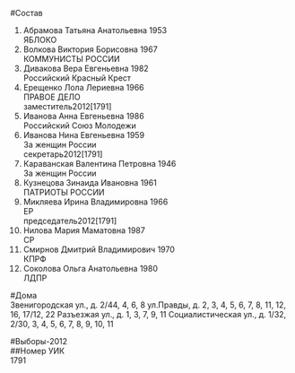 #Состав  
1. Абрамова Татьяна Анатольевна 1953  
    ЯБЛОКО  
2. Волкова Виктория Борисовна 1967  
    КОММУНИСТЫ РОССИИ  
3. Дивакова Вера Евгеньевна 1982  
    Российский Красный Крест  
4. Ерещенко Лола Лериевна 1966  
    ПРАВОЕ ДЕЛО  
    заместитель2012[1791]  
5. Иванова Анна Евгеньевна 1986  
    Российский Союз Молодежи  
6. Иванова Нина Евгеньевна 1959  
    За женщин России  
    секретарь2012[1791]  
7. Караванская Валентина Петровна 1946  
    За женщин России  
8. Кузнецова Зинаида Ивановна 1961  
    ПАТРИОТЫ РОССИИ  
9. Микляева Ирина Владимировна 1966  
    ЕР  
    председатель2012[1791]  
10. Нилова Мария Маматовна 1987  
    СР  
11. Смирнов Дмитрий Владимирович 1970  
    КПРФ  
12. Соколова Ольга Анатольевна 1980  
    ЛДПР  
  
#Дома  
Звенигородская ул., д. 2/44, 4, 6, 8 ул.Правды, д. 2, 3, 4, 5, 6, 7, 8, 11, 12, 16, 17/12, 22 Разъезжая ул., д. 1, 3, 7, 9, 11 Социалистическая ул., д. 1/32, 2/30, 3, 4, 5, 6, 7, 8, 9, 10, 11  
  
#Выборы-2012  
##Номер УИК  
1791  
